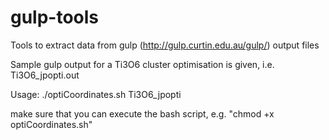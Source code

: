 # gulp-tools
Tools to extract data from gulp (http://gulp.curtin.edu.au/gulp/) output files

Sample gulp output for a Ti3O6 cluster optimisation is given, i.e. Ti3O6_jpopti.out

Usage:
./optiCoordinates.sh Ti3O6_jpopti

make sure that you can execute the bash script, e.g. "chmod +x optiCoordinates.sh"

